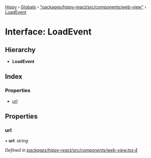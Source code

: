 [Hippy](../README.md) › [Globals](../globals.md) › ["packages/hippy-react/src/components/web-view"](../modules/_packages_hippy_react_src_components_web_view_.md) › [LoadEvent](_packages_hippy_react_src_components_web_view_.loadevent.md)

# Interface: LoadEvent

## Hierarchy

* **LoadEvent**

## Index

### Properties

* [url](_packages_hippy_react_src_components_web_view_.loadevent.md#url)

## Properties

###  url

• **url**: *string*

*Defined in [packages/hippy-react/src/components/web-view.tsx:4](https://github.com/jeromehan/Hippy/blob/6216275/packages/hippy-react/src/components/web-view.tsx#L4)*
